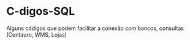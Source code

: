 # C-digos-SQL
Alguns códigos que podem facilitar a conexão com bancos, consultas (Centauro, WMS, Lojas)
  
